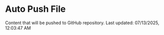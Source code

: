 # Auto Push File

Content that will be pushed to GitHub repository.
Last updated: 07/13/2025, 12:03:47 AM